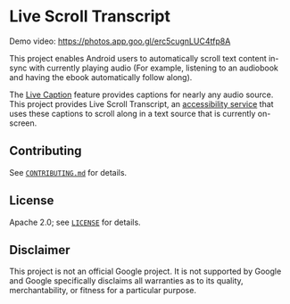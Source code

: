# Live Scroll Transcript

Demo video: https://photos.app.goo.gl/erc5cugnLUC4tfp8A

This project enables Android users to automatically scroll text content in-sync with currently playing audio (For example, listening to an audiobook and having the ebook automatically follow along).

The [Live Caption](https://support.google.com/accessibility/android/answer/9350862?hl=en) feature provides captions for nearly any audio source. This project provides Live Scroll Transcript, an [accessibility service](https://developer.android.com/guide/topics/ui/accessibility/service) that uses these captions to scroll along in a text source that is currently on-screen.

## Contributing

See [`CONTRIBUTING.md`](CONTRIBUTING.md) for details.

## License

Apache 2.0; see [`LICENSE`](LICENSE) for details.

## Disclaimer

This project is not an official Google project. It is not supported by
Google and Google specifically disclaims all warranties as to its quality,
merchantability, or fitness for a particular purpose.
